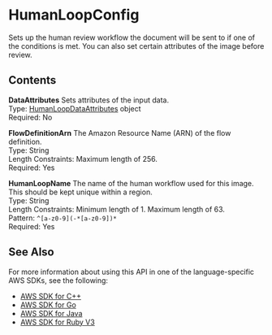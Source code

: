 # HumanLoopConfig<a name="API_HumanLoopConfig"></a>

Sets up the human review workflow the document will be sent to if one of the conditions is met\. You can also set certain attributes of the image before review\. 

## Contents<a name="API_HumanLoopConfig_Contents"></a>

 **DataAttributes**   <a name="Textract-Type-HumanLoopConfig-DataAttributes"></a>
Sets attributes of the input data\.  
Type: [HumanLoopDataAttributes](API_HumanLoopDataAttributes.md) object  
Required: No

 **FlowDefinitionArn**   <a name="Textract-Type-HumanLoopConfig-FlowDefinitionArn"></a>
The Amazon Resource Name \(ARN\) of the flow definition\.  
Type: String  
Length Constraints: Maximum length of 256\.  
Required: Yes

 **HumanLoopName**   <a name="Textract-Type-HumanLoopConfig-HumanLoopName"></a>
The name of the human workflow used for this image\. This should be kept unique within a region\.  
Type: String  
Length Constraints: Minimum length of 1\. Maximum length of 63\.  
Pattern: `^[a-z0-9](-*[a-z0-9])*`   
Required: Yes

## See Also<a name="API_HumanLoopConfig_SeeAlso"></a>

For more information about using this API in one of the language\-specific AWS SDKs, see the following:
+  [AWS SDK for C\+\+](https://docs.aws.amazon.com/goto/SdkForCpp/textract-2018-06-27/HumanLoopConfig) 
+  [AWS SDK for Go](https://docs.aws.amazon.com/goto/SdkForGoV1/textract-2018-06-27/HumanLoopConfig) 
+  [AWS SDK for Java](https://docs.aws.amazon.com/goto/SdkForJava/textract-2018-06-27/HumanLoopConfig) 
+  [AWS SDK for Ruby V3](https://docs.aws.amazon.com/goto/SdkForRubyV3/textract-2018-06-27/HumanLoopConfig) 